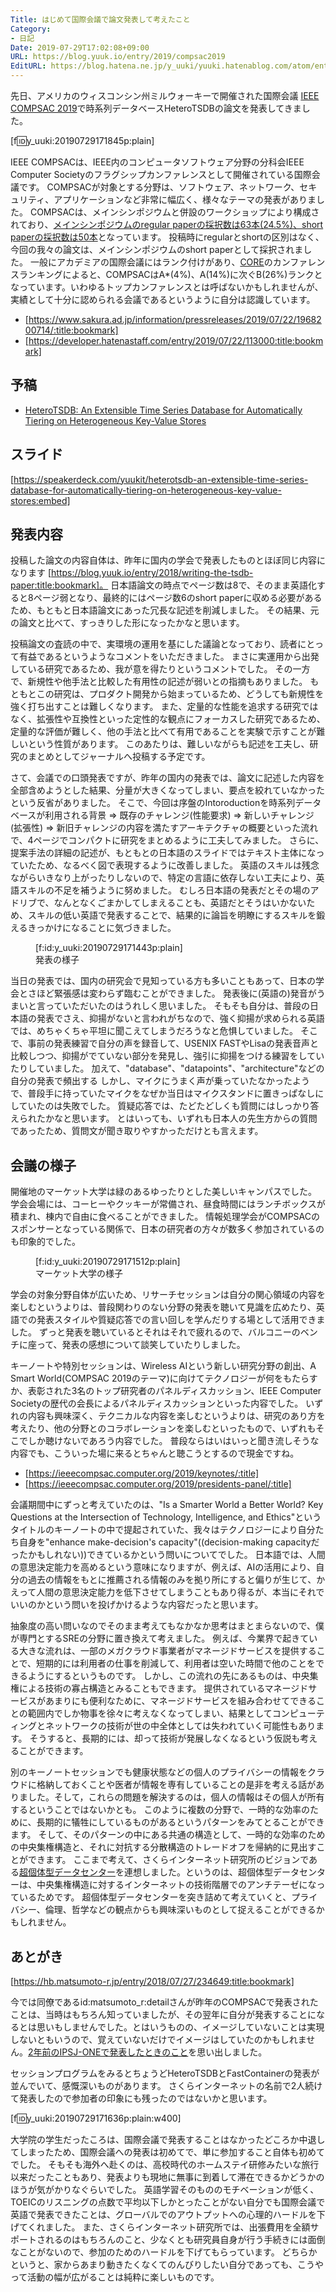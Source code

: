 ```yaml
---
Title: はじめて国際会議で論文発表して考えたこと
Category:
- 日記
Date: 2019-07-29T17:02:08+09:00
URL: https://blog.yuuk.io/entry/2019/compsac2019
EditURL: https://blog.hatena.ne.jp/y_uuki/yuuki.hatenablog.com/atom/entry/26006613379400662
---
```


先日、アメリカのウィスコンシン州ミルウォーキーで開催された国際会議 [IEEE COMPSAC 2019](https://ieeecompsac.computer.org/2019/)で時系列データベースHeteroTSDBの論文を発表してきました。

[f:id:y_uuki:20190729171845p:plain]

IEEE COMPSACは、IEEE内のコンピュータソフトウェア分野の分科会IEEE Computer Societyのフラグシップカンファレンスとして開催されている国際会議です。
COMPSACが対象とする分野は、ソフトウェア、ネットワーク、セキュリティ、アプリケーションなど非常に幅広く、様々なテーマの発表がありました。
COMPSACは、メインシンポジウムと併設のワークショップにより構成されており、[メインシンポジウムのregular paperの採択数は63本(24.5%)、short paperの採択数は50本](https://ieeecompsac.computer.org/2019/wp-content/uploads/sites/7/2019/07/2019_COMPSACprintprogram_July15.pdf)となっています。
投稿時にregularとshortの区別はなく、今回の我々の論文は、メインシンポジウムのshort paperとして採択されました。
一般にアカデミアの国際会議にはランク付けがあり、[CORE](http://www.core.edu.au/)のカンファレンスランキングによると、COMPSACはA*(4%)、A(14%)に次ぐB(26%)ランクとなっています。いわゆるトップカンファレンスとは呼ばないかもしれませんが、実績として十分に認められる会議であるというように自分は認識しています。

- [https://www.sakura.ad.jp/information/pressreleases/2019/07/22/1968200714/:title:bookmark]
- [https://developer.hatenastaff.com/entry/2019/07/22/113000:title:bookmark]

## 予稿

- [HeteroTSDB: An Extensible Time Series Database
for Automatically Tiering on Heterogeneous Key-Value Stores](https://yuuk.io/papers/heterotsdb_compsac2019.pdf)

## スライド

[https://speakerdeck.com/yuukit/heterotsdb-an-extensible-time-series-database-for-automatically-tiering-on-heterogeneous-key-value-stores:embed]

## 発表内容

投稿した論文の内容自体は、昨年に国内の学会で発表したものとほぼ同じ内容になります [https://blog.yuuk.io/entry/2018/writing-the-tsdb-paper:title:bookmark]。
日本語論文の時点でページ数は8で、そのまま英語化すると8ページ弱となり、最終的にはページ数6のshort paperに収める必要があるため、もともと日本語論文にあった冗長な記述を削減しました。
その結果、元の論文と比べて、すっきりした形になったかなと思います。

投稿論文の査読の中で、実環境の運用を基にした議論となっており、読者にとって有益であるというようなコメントをいただきました。
まさに実運用から出発している研究であるため、我が意を得たりというコメントでした。
その一方で、新規性や他手法と比較した有用性の記述が弱いとの指摘もありました。
もともとこの研究は、プロダクト開発から始まっているため、どうしても新規性を強く打ち出すことは難しくなります。
また、定量的な性能を追求する研究ではなく、拡張性や互換性といった定性的な観点にフォーカスした研究であるため、定量的な評価が難しく、他の手法と比べて有用であることを実験で示すことが難しいという性質があります。
このあたりは、難しいながらも記述を工夫し、研究のまとめとしてジャーナルへ投稿する予定です。

さて、会議での口頭発表ですが、昨年の国内の発表では、論文に記述した内容を全部含めようとした結果、分量が大きくなってしまい、要点を絞れていなかったという反省がありました。
そこで、今回は序盤のIntoroductionを時系列データベースが利用される背景 => 既存のチャレンジ(性能要求) => 新しいチャレンジ(拡張性) => 新旧チャレンジの内容を満たすアーキテクチャの概要といった流れで、4ページでコンパクトに研究をまとめるように工夫してみました。
さらに、提案手法の詳細の記述が、もともとの日本語のスライドではテキスト主体になっていたため、なるべく図で表現するように改善しました。
英語のスキルは残念ながらいきなり上がったりしないので、特定の言語に依存しない工夫により、英語スキルの不足を補うように努めました。
むしろ日本語の発表だとその場のアドリブで、なんとなくごまかしてしまえることも、英語だとそうはいかないため、スキルの低い英語で発表することで、結果的に論旨を明瞭にするスキルを鍛えるきっかけになることに気づきました。

<figure class="figure-image figure-image-fotolife" title="発表の様子">[f:id:y_uuki:20190729171443p:plain]<figcaption>発表の様子</figcaption></figure>

当日の発表では、国内の研究会で見知っている方も多いこともあって、日本の学会とさほど緊張感は変わらず臨むことができました。
発表後に(英語の)発音がうまいと言っていただいたのはうれしく思いました。
そもそも自分は、普段の日本語の発表でさえ、抑揚がないと言われがちなので、強く抑揚が求められる英語では、めちゃくちゃ平坦に聞こえてしまうだろうなと危惧していました。
そこで、事前の発表練習で自分の声を録音して、USENIX FASTやLisaの発表音声と比較しつつ、抑揚がでていない部分を発見し、強引に抑揚をつける練習をしていたりしていました。
加えて、"database"、"datapoints"、"architecture"などの自分の発表で頻出する
しかし、マイクにうまく声が乗っていたなかったようで、普段手に持っていたマイクをなぜか当日はマイクスタンドに置きっぱなしにしていたのは失敗でした。
質疑応答では、たどたどしくも質問にはしっかり答えられたかなと思います。
とはいっても、いずれも日本人の先生方からの質問であったため、質問文が聞き取りやすかっただけとも言えます。

## 会議の様子

開催地のマーケット大学は緑のあるゆったりとした美しいキャンパスでした。
学会会場には、コーヒーやクッキーが常備され、昼食時間にはランチボックスが積まれ、棟内で自由に食べることができました。
情報処理学会がCOMPSACのスポンサーとなっている関係で、日本の研究者の方々が数多く参加されているのも印象的でした。

<figure class="figure-image figure-image-fotolife" title="マーケット大学の様子">[f:id:y_uuki:20190729171512p:plain]<figcaption>マーケット大学の様子</figcaption></figure>

学会の対象分野自体が広いため、リサーチセッションは自分の関心領域の内容を楽しむというよりは、普段関わりのない分野の発表を聴いて見識を広めたり、英語での発表スタイルや質疑応答での言い回しを学んだりする場として活用できました。
ずっと発表を聴いているとそれはそれで疲れるので、バルコニーのベンチに座って、発表の感想について談笑していたりしました。

キーノートや特別セッションは、Wireless AIという新しい研究分野の創出、A Smart World(COMPSAC 2019のテーマ)に向けてテクノロジーが何をもたらすか、表彰された3名のトップ研究者のパネルディスカッション、IEEE Computer Societyの歴代の会長によるパネルディスカッションといった内容でした。
いずれの内容も興味深く、テクニカルな内容を楽しむというよりは、研究のあり方を考えたり、他の分野とのコラボレーションを楽しむといったもので、いずれもそこでしか聴けないであろう内容でした。
普段ならはいはいっと聞き流しそうな内容でも、こういった場に来るとちゃんと聴こうとするので現金ですね。

- [https://ieeecompsac.computer.org/2019/keynotes/:title]
- [https://ieeecompsac.computer.org/2019/presidents-panel/:title]

会議期間中にずっと考えていたのは、"Is a Smarter World a Better World? Key Questions at the Intersection of Technology, Intelligence, and Ethics"というタイトルのキーノートの中で提起されていた、我々はテクノロジーにより自分たち自身を"enhance make-decision's capacity"((decision-making capacityだったかもしれない))できているかという問いについてでした。
日本語では、人間の意思決定能力を高めるという意味になりますが、例えば、AIの活用により、自分の過去の情報をもとに推薦される情報のみを拠り所にすると偏りが生じて、かえって人間の意思決定能力を低下させてしまうこともあり得るが、本当にそれでいいのかという問いを投げかけるような内容だったと思います。

抽象度の高い問いなのでそのまま考えてもなかなか思考はまとまらないので、僕が専門とするSREの分野に置き換えて考えました。
例えば、今業界で起きている大きな流れは、一部のメガクラウド事業者がマネージドサービスを提供することで、短期的には利用者の仕事を削減して、利用者は空いた時間で他のことをできるようにするというものです。
しかし、この流れの先にあるものは、中央集権による技術の寡占構造とみることもできます。
提供されているマネージドサービスがあまりにも便利なために、マネージドサービスを組み合わせてできることの範囲内でしか物事を徐々に考えなくなってしまい、結果としてコンピューティングとネットワークの技術が世の中全体としては失われていく可能性もあります。
そうすると、長期的には、却って技術が発展しなくなるという仮説も考えることができます。

別のキーノートセッションでも健康状態などの個人のプライバシーの情報をクラウドに格納しておくことや医者が情報を専有していることの是非を考える話がありました。そして，これらの問題を解決するのは，個人の情報はその個人が所有するということではないかとも。
このように複数の分野で、一時的な効率のために、長期的に犠牲にしているものがあるというパターンをみてとることができます。
そして、そのパターンの中にある共通の構造として、一時的な効率のための中央集権構造と、それに対抗する分散構造のトレードオフを帰納的に見出すことができます。
ここまで考えて、さくらインターネット研究所のビジョンである[超個体型データセンター](https://research.sakura.ad.jp/2019/02/22/concept-vision-2019/)を連想しました。というのは、超個体型データセンターは、中央集権構造に対するインターネットの技術階層でのアンチテーゼになっているためです。
超個体型データセンターを突き詰めて考えていくと、プライバシー、倫理、哲学などの観点からも興味深いものとして捉えることができるかもしれません。

## あとがき

[https://hb.matsumoto-r.jp/entry/2018/07/27/234649:title:bookmark]

今では同僚であるid:matsumoto_r:detailさんが昨年のCOMPSACで発表されたことは、当時はもちろん知っていましたが、その翌年に自分が発表することになるとは思いもしませんでした。とはいうものの、イメージしていないことは実現しないともいうので、覚えていないだけでイメージはしていたのかもしれません。[2年前のIPSJ-ONEで発表したときのこと](https://blog.yuuk.io/entry/ipsjone2017)を思い出しました。

セッションプログラムをみるとちょうどHeteroTSDBとFastContainerの発表が並んでいて、感慨深いものがあります。
さくらインターネットの名前で2人続けて発表したので参加者の印象にも残ったのではないかと思います。

[f:id:y_uuki:20190729171636p:plain:w400]

大学院の学生だったころは、国際会議で発表することはなかったどころか中退してしまったため、国際会議への発表は初めてで、単に参加すること自体も初めてでした。
そもそも海外へ赴くのは、高校時代のホームステイ研修みたいな旅行以来だったこともあり、発表よりも現地に無事に到着して滞在できるかどうかのほうが気がかりなぐらいでした。
英語学習そのもののモチベーションが低く、TOEICのリスニングの点数で平均以下しかとったことがない自分でも国際会議で英語で発表できたことは、グローバルでのアウトプットへの心理的ハードルを下げてくれました。
また、さくらインターネット研究所では、出張費用を全額サポートされるのはもちろんのこと、少なくとも研究員自身が行う手続きには面倒なことがないので、参加のためのハードルを下げてもらっています。
どちらかというと、家からあまり動きたくなくてのんびりしたい自分であっても、こうやって活動の幅が広がることは純粋に楽しいものです。
